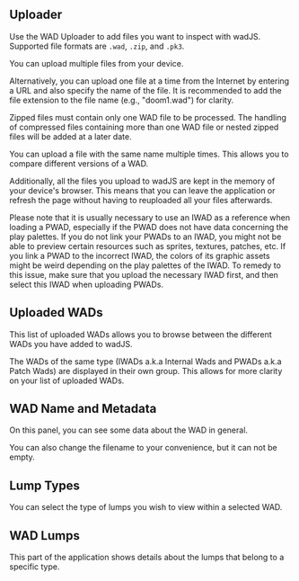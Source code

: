 ## Uploader

Use the WAD Uploader to add files you want to inspect with wadJS. Supported file formats are `.wad`, `.zip`, and `.pk3`.

You can upload multiple files from your device.

Alternatively, you can upload one file at a time from the Internet by entering a URL and also specify the name of the file. It is recommended to add the file extension to the file name (e.g., "doom1.wad") for clarity.

Zipped files must contain only one WAD file to be processed. The handling of compressed files containing more than one WAD file or nested zipped files will be added at a later date.

You can upload a file with the same name multiple times. This allows you to compare different versions of a WAD.

Additionally, all the files you upload to wadJS are kept in the memory of your device's browser. This means that you can leave the application or refresh the page without having to reuploaded all your files afterwards.

Please note that it is usually necessary to use an IWAD as a reference when loading a PWAD, especially if the PWAD does not have data concerning the play palettes. If you do not link your PWADs to an IWAD, you might not be able to preview certain resources such as sprites, textures, patches, etc. If you link a PWAD to the incorrect IWAD, the colors of its graphic assets might be weird depending on the play palettes of the IWAD. To remedy to this issue, make sure that you upload the necessary IWAD first, and then select this IWAD when uploading PWADs.

## Uploaded WADs

This list of uploaded WADs allows you to browse between the different WADs you have added to wadJS.

The WADs of the same type (IWADs a.k.a Internal Wads and PWADs a.k.a Patch Wads) are displayed in their own group. This allows for more clarity on your list of uploaded WADs.

## WAD Name and Metadata

On this panel, you can see some data about the WAD in general.

You can also change the filename to your convenience, but it can not be empty.

## Lump Types

You can select the type of lumps you wish to view within a selected WAD.

## WAD Lumps

This part of the application shows details about the lumps that belong to a specific type.
